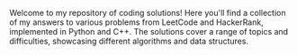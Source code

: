 Welcome to my repository of coding solutions! Here you'll find a collection of my answers to various problems from LeetCode and HackerRank, implemented in Python and C++. The solutions cover a range of topics and difficulties, showcasing different algorithms and data structures.
